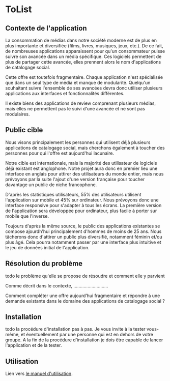 # ToList

## Contexte de l'application

La consommation de médias dans notre société moderne est de plus en plus importante et diversifiée (films, livres, musiques, jeux, etc.). De ce fait, de nombreuses applications apparaissent pour qu'un consommateur puisse suivre son avancée dans un média spécifique. Ces logiciels permettent de plus de partager cette avancée, elles prennent alors le nom d'applications de catalogage social.

Cette offre est toutefois fragmentaire. Chaque application n'est spécialisée que dans un seul type de média et manque de modularité. Quelqu'un souhaitant suivre l'ensemble de ses avancées devra donc utiliser plusieurs applications aux interfaces et fonctionnalités différentes.

Il existe biens des applications de review comprenant plusieurs médias, mais elles ne permettent pas le suivi d'une avancée et ne sont pas modulaires.


## Public cible
Nous visons principalement les personnes qui utilisent déjà plusieurs applications de catalogage social, mais cherchons également à toucher des personnes pour qui l'offre est aujourd'hui lacunaire.

Notre cible est internationale, mais la majorité des utilisateur de logiciels déjà existant est anglophone. Notre projet aura donc en premier lieu une interface en anglais pour attirer des utilisateurs du monde entier, mais nous prévoyons par la suite l'ajout d'une version française pour toucher davantage un public de niche francophone.

D'après les statistiques utilisateurs, 55% des utilisateurs utilisent l'application sur mobile et 45% sur ordinateur. Nous prévoyons donc une interface responsive pour s'adapter à tous les écrans. La première version de l'application sera développée pour ordinateur, plus facile à porter sur mobile que l'inverse.

Toujours d'après la même source, le public des applications existantes se compose ajourdh'hui principalement d'hommes de moins de 25 ans. Nous tâcherons donc d'attirer un public plus diversifié, notamment féminin et/ou plus âgé. Cela pourra notamment passer par une interface plus intuitive et le jeu de données initial de l'application.

## Résolution du problème
todo le problème qu'elle se propose de résoudre et comment elle y parvient

Comme décrit dans le contexte, ...........................

Comment compléter une offre aujourd’hui fragmentaire et répondre à une demande existante dans le domaine des applications de catalogage social ?

## Installation

todo la procédure d'installation pas à pas. Je vous invite à la tester vous-même, et éventuellement par une personne qui est en dehors de votre groupe. A la fin de la procédure d'installation je dois être capable de lancer l'application et de la tester.


## Utilisation
Lien vers <a href="./ROADMAP.md">le manuel d'utilisation</a>.